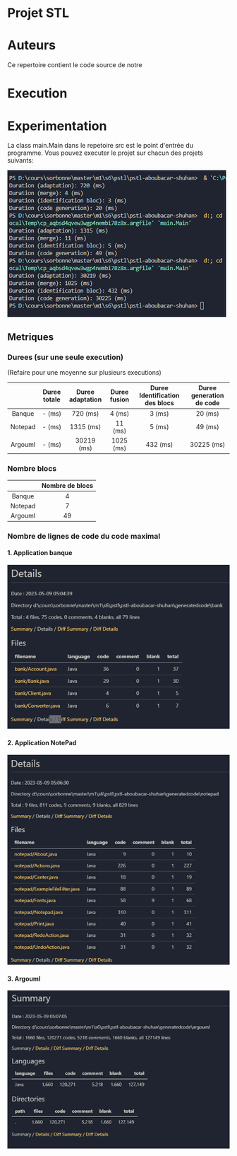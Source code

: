 # Projet STL

# Auteurs

Ce repertoire contient le code source de notre 


# Execution

# Experimentation
La class main.Main dans le repetoire src est le point d'entrée du programme. Vous pouvez executer le projet sur chacun des projets suivants:

![](xp/duree.png)



## Metriques
### Durees (sur une seule execution)
(Refaire pour une moyenne sur plusieurs executions)

| |Duree totale | Duree adaptation | Duree fusion | Duree Identification des blocs | Duree generation de code |
|  :---: |  :---: | :---: | :---: | :---: | :---: |
| Banque  | - (ms) | 720 (ms) | 4 (ms) | 3 (ms) | 20 (ms) |
| Notepad | - (ms) | 1315 (ms) | 11 (ms) | 5 (ms) | 49 (ms) |
| Argouml | - (ms) | 30219 (ms) | 1025 (ms) | 432 (ms) | 30225 (ms) |

### Nombre blocs
| |Nombre de blocs | 
|  :---: |  :---: |
| Banque  | 4 | 
| Notepad | 7 | 
| Argouml | 49 |

### Nombre de lignes de code du code maximal



#### 1. Application banque

![](xp/banque.png)



#### 2. Application NotePad

![](xp/notepad.png)


#### 3. Argouml

![](xp/argouml.png)